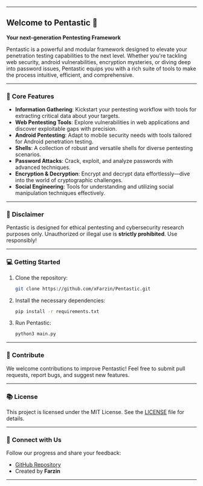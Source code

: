 
---

## Welcome to Pentastic 🚀  
**Your next-generation Pentesting Framework**  

Pentastic is a powerful and modular framework designed to elevate your penetration testing capabilities to the next level. Whether you're tackling web security, android vulnerabilities, encryption mysteries, or diving deep into password issues, Pentastic equips you with a rich suite of tools to make the process intuitive, efficient, and comprehensive.

---

### 🎯 **Core Features**  
- **Information Gathering**: Kickstart your pentesting workflow with tools for extracting critical data about your targets.  
- **Web Pentesting Tools**: Explore vulnerabilities in web applications and discover exploitable gaps with precision.  
- **Android Pentesting**: Adapt to mobile security needs with tools tailored for Android penetration testing.  
- **Shells**: A collection of robust and versatile shells for diverse pentesting scenarios.  
- **Password Attacks**: Crack, exploit, and analyze passwords with advanced techniques.  
- **Encryption & Decryption**: Encrypt and decrypt data effortlessly—dive into the world of cryptographic challenges.  
- **Social Engineering**: Tools for understanding and utilizing social manipulation techniques effectively.  

---

### 🚧 **Disclaimer**  
Pentastic is designed for ethical pentesting and cybersecurity research purposes only. Unauthorized or illegal use is **strictly prohibited**. Use responsibly!  

---

### 💻 **Getting Started**  
1. Clone the repository:
   ```bash
   git clone https://github.com/xFarzin/Pentastic.git
   ```
2. Install the necessary dependencies:
   ```bash
   pip install -r requirements.txt
   ```
3. Run Pentastic:
   ```bash
   python3 main.py
   ```

---

### 🌟 **Contribute**  
We welcome contributions to improve Pentastic! Feel free to submit pull requests, report bugs, and suggest new features.

---

### 📚 **License**  
This project is licensed under the MIT License. See the [LICENSE](LICENSE) file for details.

---

### 🔗 **Connect with Us**  
Follow our progress and share your feedback:  
- [GitHub Repository](https://github.com/xFarzin/Pentastic)  
- Created by **Farzin**  

---
